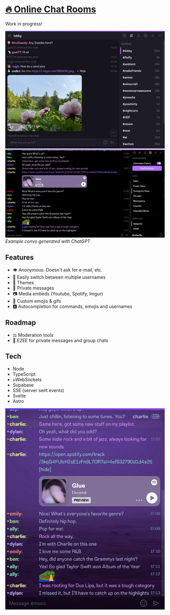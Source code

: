 # [🔥 Online Chat Rooms](https://natter.top)

Work in progress! 

![chat room screenshot 1](/screenshots/3.png)
![chat room screenshot 2](/screenshots/0.png)
_Example convo generated with ChatGPT_

## Features

- 👁 Anonymous. Doesn't ask for e-mail, etc.
- 👥 Easily switch between multiple usernames
- 🎨 Themes
- 💌 Private messages
- 📷 Media embeds (Youtube, Spotify, Imgur)
- 🐸 Custom emojis & gifs
- 🅰 Autocompletion for commands, emojis and usernames

## Roadmap

- ⚖ Moderation tools
- 🔐 E2EE for private messages and group chats

## Tech

- Node
- TypeScript 
- uWebSockets
- Supabase
- SSE (server sent events)
- Svelte
- Astro

![chat room screenshot 3](/screenshots/1.png)
